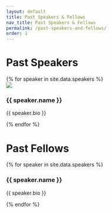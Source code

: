 ```yaml
---
layout: default
title: Past Speakers & Fellows
nav_title: Past Speakers & Fellows
permalink: /past-speakers-and-fellows/
order: 1
---
```


# Past Speakers
<div class="card-container">
{% for speaker in site.data.speakers %}
  <div class="person-card">
    <div class="person-card-image-container">
      <img src="/images/{{ speaker.image }}" />
    </div>
    <div class="person-card-text-container">
      <h3>{{ speaker.name }}</h3>
      <p>{{ speaker.bio }}</p>
    </div>
  </div>
{% endfor %}
</div>

# Past Fellows
<div class="card-container">
{% for speaker in site.data.speakers %}
  <div class="person-card">
    <h3>{{ speaker.name }}</h3>
    <p>{{ speaker.bio }}</p>
  </div>
{% endfor %}
</div>
